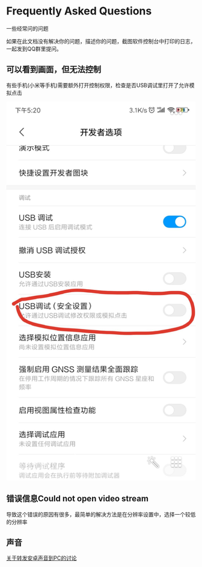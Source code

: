 # Frequently Asked Questions
一些经常问的问题

如果在此文档没有解决你的问题，描述你的问题，截图软件控制台中打印的日志，一起发到QQ群里提问。

## 可以看到画面，但无法控制
有些手机(小米等手机)需要额外打开控制权限，检查是否USB调试里打开了允许模拟点击

![image](image/USB调试(安全设置).jpg)

## 错误信息Could not open video stream
导致这个错误的原因有很多，最简单的解决方法是在分辨率设置中，选择一个较低的分辨率

## 声音
[关于转发安卓声音到PC的讨论](https://github.com/Genymobile/scrcpy/issues/14#issuecomment-543204526)
